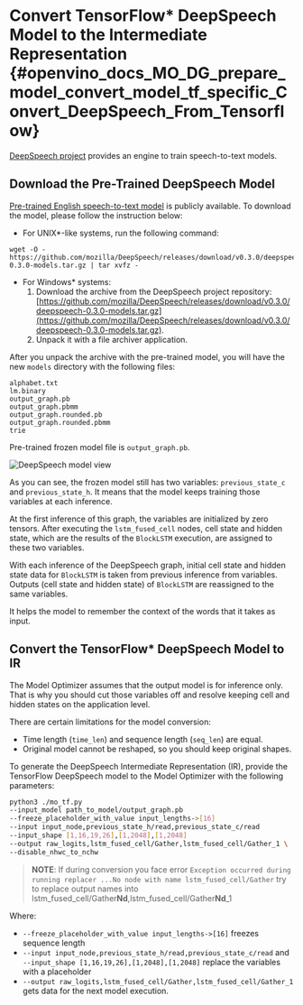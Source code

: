 # Convert TensorFlow* DeepSpeech Model to the Intermediate Representation {#openvino_docs_MO_DG_prepare_model_convert_model_tf_specific_Convert_DeepSpeech_From_Tensorflow}

[DeepSpeech project](https://github.com/mozilla/DeepSpeech) provides an engine to train speech-to-text models.

## Download the Pre-Trained DeepSpeech Model

[Pre-trained English speech-to-text model](https://github.com/mozilla/DeepSpeech#getting-the-pre-trained-model)
is publicly available. To download the model, please follow the instruction below:

* For UNIX*-like systems, run the following command:
```
wget -O - https://github.com/mozilla/DeepSpeech/releases/download/v0.3.0/deepspeech-0.3.0-models.tar.gz | tar xvfz -
```
* For Windows* systems:
  1. Download the archive from the DeepSpeech project repository: [https://github.com/mozilla/DeepSpeech/releases/download/v0.3.0/deepspeech-0.3.0-models.tar.gz](https://github.com/mozilla/DeepSpeech/releases/download/v0.3.0/deepspeech-0.3.0-models.tar.gz).
  2. Unpack it with a file archiver application.

After you unpack the archive with the pre-trained model, you will have the new `models` directory with the
following files:
```
alphabet.txt  
lm.binary
output_graph.pb  
output_graph.pbmm  
output_graph.rounded.pb  
output_graph.rounded.pbmm  
trie
```

Pre-trained frozen model file is `output_graph.pb`.

![DeepSpeech model view](../../../img/DeepSpeech.png)

As you can see, the frozen model still has two variables: `previous_state_c` and
`previous_state_h`. It means that the model keeps training those variables at each inference.

At the first inference of this graph, the variables are initialized by zero tensors. After executing the `lstm_fused_cell` nodes, cell state and hidden state, which are the results of the `BlockLSTM` execution, are assigned to these two variables.

With each inference of the DeepSpeech graph, initial cell state and hidden state data for `BlockLSTM` is taken from previous inference from variables. Outputs (cell state and hidden state) of `BlockLSTM` are reassigned to the same variables.

It helps the model to remember the context of the words that it takes as input.

## Convert the TensorFlow* DeepSpeech Model to IR

The Model Optimizer assumes that the output model is for inference only. That is why you should cut those variables off and resolve keeping cell and hidden states on the application level.

There are certain limitations for the model conversion:
- Time length (`time_len`) and sequence length (`seq_len`) are equal.
- Original model cannot be reshaped, so you should keep original shapes.

To generate the DeepSpeech Intermediate Representation (IR), provide the TensorFlow DeepSpeech model to the Model Optimizer with the following parameters:
```sh
python3 ./mo_tf.py                                                      \
--input_model path_to_model/output_graph.pb                             \
--freeze_placeholder_with_value input_lengths->[16]                     \
--input input_node,previous_state_h/read,previous_state_c/read          \
--input_shape [1,16,19,26],[1,2048],[1,2048]                            \
--output raw_logits,lstm_fused_cell/Gather,lstm_fused_cell/Gather_1 \
--disable_nhwc_to_nchw
```

> **NOTE**: If during conversion you face error 
>```Exception occurred during running replacer ...No node with name lstm_fused_cell/Gather``` try to replace output 
> names into lstm_fused_cell/Gather**Nd**,lstm_fused_cell/Gather**Nd**_1 

Where:
* `--freeze_placeholder_with_value input_lengths->[16]` freezes sequence length
* `--input input_node,previous_state_h/read,previous_state_c/read` and
`--input_shape [1,16,19,26],[1,2048],[1,2048]` replace the variables with a placeholder
* `--output raw_logits,lstm_fused_cell/Gather,lstm_fused_cell/Gather_1` gets data for the next model
execution.
